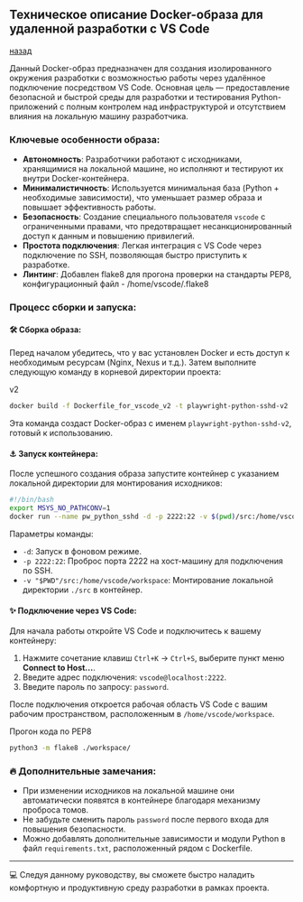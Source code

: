## Техническое описание Docker-образа для удаленной разработки с VS Code
[назад](../readme.md)

Данный Docker-образ предназначен для создания изолированного окружения разработки с возможностью работы через удалённое подключение посредством VS Code. Основная цель — предоставление безопасной и быстрой среды для разработки и тестирования Python-приложений с полным контролем над инфраструктурой и отсутствием влияния на локальную машину разработчика.

### Ключевые особенности образа:

- **Автономность**: Разработчики работают с исходниками, хранящимися на локальной машине, но исполняют и тестируют их внутри Docker-контейнера.
- **Минималистичность**: Используется минимальная база (Python + необходимые зависимости), что уменьшает размер образа и повышает эффективность работы.
- **Безопасность**: Создание специального пользователя `vscode` с ограниченными правами, что предотвращает несанкционированный доступ к данным и повышению привилегий.
- **Простота подключения**: Легкая интеграция с VS Code через подключение по SSH, позволяющая быстро приступить к разработке.
- **Линтинг**: Добавлен flake8 для прогона проверки на стандарты PEP8, конфигурационный файл - /home/vscode/.flake8

### Процесс сборки и запуска:

#### 🛠️ **Сборка образа:**

Перед началом убедитесь, что у вас установлен Docker и есть доступ к необходимым ресурсам (Nginx, Nexus и т.д.). Затем выполните следующую команду в корневой директории проекта:

v2
```bash
docker build -f Dockerfile_for_vscode_v2 -t playwright-python-sshd-v2 .
```

Эта команда создаст Docker-образ с именем `playwright-python-sshd-v2`, готовый к использованию.

#### ⚓️ **Запуск контейнера:**

После успешного создания образа запустите контейнер с указанием локальной директории для монтирования исходников:
```sh
#!/bin/bash
export MSYS_NO_PATHCONV=1
docker run --name pw_python_sshd -d -p 2222:22 -v $(pwd)/src:/home/vscode/workspace playwright-python-sshd-v2
```

Параметры команды:
- `-d`: Запуск в фоновом режиме.
- `-p 2222:22`: Проброс порта 2222 на хост-машину для подключения по SSH.
- `-v "$PWD"/src:/home/vscode/workspace`: Монтирование локальной директории `./src` в контейнер.

#### ✨ **Подключение через VS Code:**

Для начала работы откройте VS Code и подключитесь к вашему контейнеру:

1. Нажмите сочетание клавиш `Ctrl+K` → `Ctrl+S`, выберите пункт меню **Connect to Host...**.
2. Введите адрес подключения: `vscode@localhost:2222`.
3. Введите пароль по запросу: `password`.

После подключения откроется рабочая область VS Code с вашим рабочим пространством, расположенным в `/home/vscode/workspace`.

Прогон кода по PEP8
```sh
python3 -m flake8 ./workspace/
```


### 🔥 **Дополнительные замечания:**

- При изменении исходников на локальной машине они автоматически появятся в контейнере благодаря механизму проброса томов.
- Не забудьте сменить пароль `password` после первого входа для повышения безопасности.
- Можно добавлять дополнительные зависимости и модули Python в файл `requirements.txt`, расположенный рядом с Dockerfile.

---

💻 Следуя данному руководству, вы сможете быстро наладить комфортную и продуктивную среду разработки в рамках проекта.